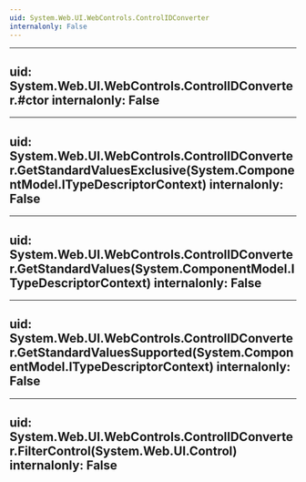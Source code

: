 ```yaml
---
uid: System.Web.UI.WebControls.ControlIDConverter
internalonly: False
---
```


---
uid: System.Web.UI.WebControls.ControlIDConverter.#ctor
internalonly: False
---

---
uid: System.Web.UI.WebControls.ControlIDConverter.GetStandardValuesExclusive(System.ComponentModel.ITypeDescriptorContext)
internalonly: False
---

---
uid: System.Web.UI.WebControls.ControlIDConverter.GetStandardValues(System.ComponentModel.ITypeDescriptorContext)
internalonly: False
---

---
uid: System.Web.UI.WebControls.ControlIDConverter.GetStandardValuesSupported(System.ComponentModel.ITypeDescriptorContext)
internalonly: False
---

---
uid: System.Web.UI.WebControls.ControlIDConverter.FilterControl(System.Web.UI.Control)
internalonly: False
---
